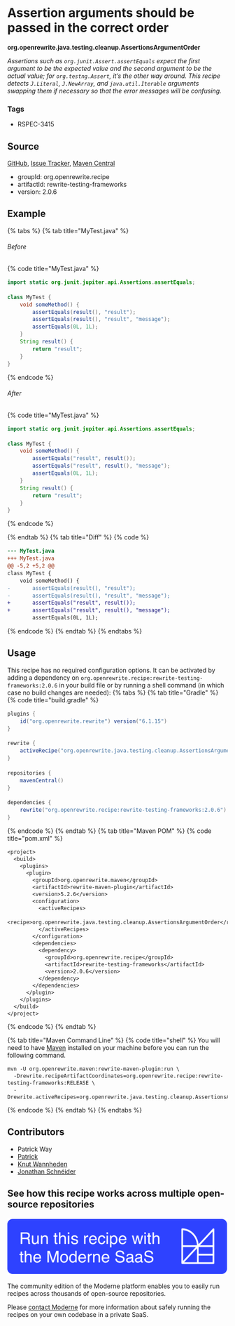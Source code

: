 # Assertion arguments should be passed in the correct order

**org.openrewrite.java.testing.cleanup.AssertionsArgumentOrder**

_Assertions such as `org.junit.Assert.assertEquals` expect the first argument to be the expected value and the second argument to be the actual value; for `org.testng.Assert`, it’s the other way around.  This recipe detects `J.Literal`, `J.NewArray`, and `java.util.Iterable` arguments swapping them if necessary so that the error messages will be confusing._

### Tags

* RSPEC-3415

## Source

[GitHub](https://github.com/openrewrite/rewrite-testing-frameworks/blob/main/src/main/java/org/openrewrite/java/testing/cleanup/AssertionsArgumentOrder.java), [Issue Tracker](https://github.com/openrewrite/rewrite-testing-frameworks/issues), [Maven Central](https://central.sonatype.com/artifact/org.openrewrite.recipe/rewrite-testing-frameworks/2.0.6/jar)

* groupId: org.openrewrite.recipe
* artifactId: rewrite-testing-frameworks
* version: 2.0.6

## Example


{% tabs %}
{% tab title="MyTest.java" %}

###### Before
{% code title="MyTest.java" %}
```java
import static org.junit.jupiter.api.Assertions.assertEquals;

class MyTest {
    void someMethod() {
        assertEquals(result(), "result");
        assertEquals(result(), "result", "message");
        assertEquals(0L, 1L);
    }
    String result() {
        return "result";
    }
}
```
{% endcode %}

###### After
{% code title="MyTest.java" %}
```java
import static org.junit.jupiter.api.Assertions.assertEquals;

class MyTest {
    void someMethod() {
        assertEquals("result", result());
        assertEquals("result", result(), "message");
        assertEquals(0L, 1L);
    }
    String result() {
        return "result";
    }
}
```
{% endcode %}

{% endtab %}
{% tab title="Diff" %}
{% code %}
```diff
--- MyTest.java
+++ MyTest.java
@@ -5,2 +5,2 @@
class MyTest {
    void someMethod() {
-       assertEquals(result(), "result");
-       assertEquals(result(), "result", "message");
+       assertEquals("result", result());
+       assertEquals("result", result(), "message");
        assertEquals(0L, 1L);
```
{% endcode %}
{% endtab %}
{% endtabs %}


## Usage

This recipe has no required configuration options. It can be activated by adding a dependency on `org.openrewrite.recipe:rewrite-testing-frameworks:2.0.6` in your build file or by running a shell command (in which case no build changes are needed): 
{% tabs %}
{% tab title="Gradle" %}
{% code title="build.gradle" %}
```groovy
plugins {
    id("org.openrewrite.rewrite") version("6.1.15")
}

rewrite {
    activeRecipe("org.openrewrite.java.testing.cleanup.AssertionsArgumentOrder")
}

repositories {
    mavenCentral()
}

dependencies {
    rewrite("org.openrewrite.recipe:rewrite-testing-frameworks:2.0.6")
}
```
{% endcode %}
{% endtab %}
{% tab title="Maven POM" %}
{% code title="pom.xml" %}
```markup
<project>
  <build>
    <plugins>
      <plugin>
        <groupId>org.openrewrite.maven</groupId>
        <artifactId>rewrite-maven-plugin</artifactId>
        <version>5.2.6</version>
        <configuration>
          <activeRecipes>
            <recipe>org.openrewrite.java.testing.cleanup.AssertionsArgumentOrder</recipe>
          </activeRecipes>
        </configuration>
        <dependencies>
          <dependency>
            <groupId>org.openrewrite.recipe</groupId>
            <artifactId>rewrite-testing-frameworks</artifactId>
            <version>2.0.6</version>
          </dependency>
        </dependencies>
      </plugin>
    </plugins>
  </build>
</project>
```
{% endcode %}
{% endtab %}

{% tab title="Maven Command Line" %}
{% code title="shell" %}
You will need to have [Maven](https://maven.apache.org/download.cgi) installed on your machine before you can run the following command.

```shell
mvn -U org.openrewrite.maven:rewrite-maven-plugin:run \
  -Drewrite.recipeArtifactCoordinates=org.openrewrite.recipe:rewrite-testing-frameworks:RELEASE \
  -Drewrite.activeRecipes=org.openrewrite.java.testing.cleanup.AssertionsArgumentOrder
```
{% endcode %}
{% endtab %}
{% endtabs %}

## Contributors
* Patrick Way
* [Patrick](mailto:patway99@gmail.com)
* [Knut Wannheden](mailto:knut@moderne.io)
* [Jonathan Schnéider](mailto:jkschneider@gmail.com)


## See how this recipe works across multiple open-source repositories

[![Moderne Link Image](/.gitbook/assets/ModerneRecipeButton.png)](https://app.moderne.io/recipes/org.openrewrite.java.testing.cleanup.AssertionsArgumentOrder)

The community edition of the Moderne platform enables you to easily run recipes across thousands of open-source repositories.

Please [contact Moderne](https://moderne.io/product) for more information about safely running the recipes on your own codebase in a private SaaS.
